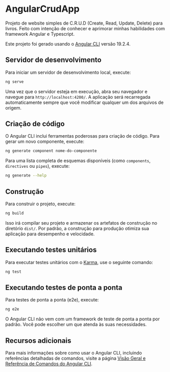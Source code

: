 # AngularCrudApp

Projeto de website simples de C.R.U.D (Create, Read, Update, Delete) para livros. Feito com intenção de conhecer e aprimorar minhas habilidades com framework Angular e Typescript.

Este projeto foi gerado usando o [Angular CLI](https://github.com/angular/angular-cli) versão 19.2.4.

## Servidor de desenvolvimento

Para iniciar um servidor de desenvolvimento local, execute:

```bash
ng serve
```

Uma vez que o servidor esteja em execução, abra seu navegador e navegue para `http://localhost:4200/`. A aplicação será recarregada automaticamente sempre que você modificar qualquer um dos arquivos de origem.

## Criação de código

O Angular CLI inclui ferramentas poderosas para criação de código. Para gerar um novo componente, execute:

```bash
ng generate component nome-do-componente
```

Para uma lista completa de esquemas disponíveis (como `components`, `directives` ou `pipes`), execute:

```bash
ng generate --help
```

## Construção

Para construir o projeto, execute:

```bash
ng build
```

Isso irá compilar seu projeto e armazenar os artefatos de construção no diretório `dist/`. Por padrão, a construção para produção otimiza sua aplicação para desempenho e velocidade.

## Executando testes unitários

Para executar testes unitários com o [Karma](https://karma-runner.github.io), use o seguinte comando:

```bash
ng test
```

## Executando testes de ponta a ponta

Para testes de ponta a ponta (e2e), execute:

```bash
ng e2e
```

O Angular CLI não vem com um framework de teste de ponta a ponta por padrão. Você pode escolher um que atenda às suas necessidades.

## Recursos adicionais

Para mais informações sobre como usar o Angular CLI, incluindo referências detalhadas de comandos, visite a página [Visão Geral e Referência de Comandos do Angular CLI](https://angular.dev/tools/cli).
